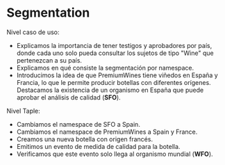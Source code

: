 # Segmentation

Nivel caso de uso:
  - Explicamos la importancia de tener testigos y aprobadores por país, donde cada uno solo pueda consultar los sujetos de tipo "Wine" que pertenezcan a su país.
  - Explicamos en qué consiste la segmentación por namespace.
  - Introducimos la idea de que PremiumWines tiene viñedos en España y Francia, lo que le permite producir botellas con diferentes orígenes. Destacamos la existencia de un organismo en España que puede aprobar el análisis de calidad (**SFO**).

Nivel Taple:
  - Cambiamos el namespace de SFO a Spain.
  - Cambiamos el namespace de PremiumWines a Spain y France.
  - Creamos una nueva botella con origen francés.
  - Emitimos un evento de medida de calidad para la botella.
  - Verificamos que este evento solo llega al organismo mundial (**WFO**).